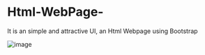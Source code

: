 # Html-WebPage-
It is an simple and attractive UI, an Html Webpage using Bootstrap

![image](https://user-images.githubusercontent.com/82702624/133746805-cb7cb7c7-2a72-4cea-89ed-af5c73593ea2.png)
